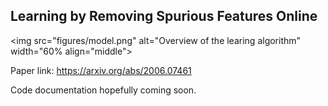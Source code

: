 ## Learning by Removing Spurious Features Online 

<div>
    
<img src="figures/model.png" alt="Overview of the learing algorithm" width="60% align="middle">
                                                                          </div>              

Paper link: https://arxiv.org/abs/2006.07461

Code documentation hopefully coming soon. 
